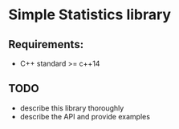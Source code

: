 # Simple Statistics library

## Requirements:
 * C++ standard >= c++14

## TODO
* describe this library thoroughly
* describe the API and provide examples
